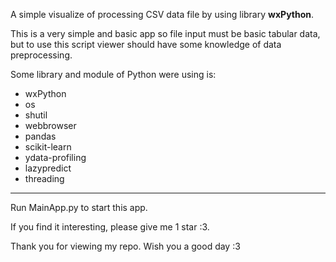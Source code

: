 A simple visualize of processing CSV data file by using library **wxPython**. 

This is a very simple and basic app so file input must be basic tabular data, but to use this script viewer should have some knowledge of data preprocessing.

Some library and module of Python were using is:
* wxPython
* os
* shutil
* webbrowser
* pandas
* scikit-learn
* ydata-profiling
* lazypredict
* threading
  
______________________________

Run MainApp.py to start this app. 

If you find it interesting, please give me 1 star :3.

Thank you for viewing my repo. Wish you a good day :3
